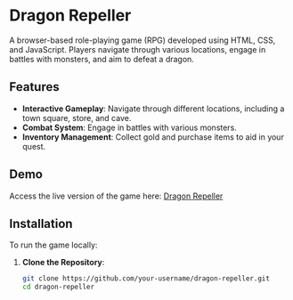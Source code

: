 # Dragon Repeller

A browser-based role-playing game (RPG) developed using HTML, CSS, and JavaScript.
Players navigate through various locations, engage in battles with monsters, and aim to defeat a dragon.

## Features

- **Interactive Gameplay**: Navigate through different locations, including a town square, store, and cave.
- **Combat System**: Engage in battles with various monsters.
- **Inventory Management**: Collect gold and purchase items to aid in your quest.

## Demo

Access the live version of the game here: [Dragon Repeller](https://pedroalves-dv.github.io/dragon-repeller/)

## Installation

To run the game locally:

1. **Clone the Repository**:
   ```bash
   git clone https://github.com/your-username/dragon-repeller.git
   cd dragon-repeller
